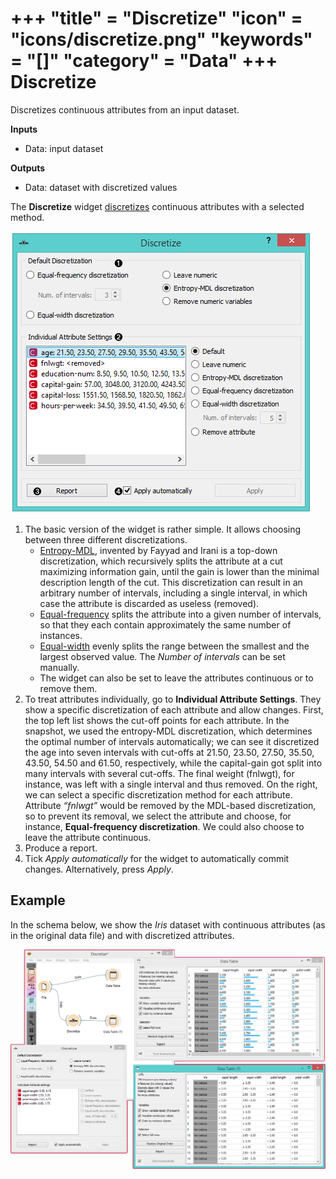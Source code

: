 +++
"title" = "Discretize"
"icon" = "icons/discretize.png"
"keywords" = "[]"
"category" = "Data"
+++
Discretize
==========

Discretizes continuous attributes from an input dataset.

**Inputs**

- Data: input dataset

**Outputs**

- Data: dataset with discretized values

The **Discretize** widget [discretizes](https://en.wikipedia.org/wiki/Discretization) continuous attributes with a selected method.

![](/images/data/Discretize-All-stamped.png)

1. The basic version of the widget is rather simple. It allows choosing between three different discretizations.
   - [Entropy-MDL](http://ijcai.org/Past%20Proceedings/IJCAI-93-VOL2/PDF/022.pdf), invented by Fayyad and Irani is a top-down discretization, which recursively splits the attribute at a cut maximizing information gain, until the gain is lower than the minimal description length of the cut. This discretization can result in an arbitrary number of intervals, including a single interval, in which case the attribute is discarded as useless (removed).
   - [Equal-frequency](http://www.saedsayad.com/unsupervised_binning.htm) splits the attribute into a given number of intervals, so that they each contain approximately the same number of instances.
   - [Equal-width](https://en.wikipedia.org/wiki/Data_binning) evenly splits the range between the smallest and the largest observed value. The *Number of intervals* can be set manually.
   - The widget can also be set to leave the attributes continuous or to remove them.
2. To treat attributes individually, go to **Individual Attribute Settings**. They show a specific discretization of each attribute and allow changes. First, the top left list shows the cut-off points for each attribute. In the snapshot, we used the entropy-MDL discretization, which determines the optimal number of intervals automatically; we can see it discretized the age into seven intervals with cut-offs at 21.50, 23.50, 27.50, 35.50, 43.50, 54.50 and 61.50, respectively, while the capital-gain got split into many intervals with several cut-offs. The final weight (fnlwgt), for instance, was left with a single interval and thus removed.
On the right, we can select a specific discretization method for each attribute. Attribute *“fnlwgt”* would be removed by the MDL-based discretization, so to prevent its removal, we select the attribute and choose, for instance, **Equal-frequency discretization**. We could also choose to leave the attribute continuous.
3. Produce a report.
4. Tick *Apply automatically* for the widget to automatically commit changes. Alternatively, press *Apply*.

Example
-------

In the schema below, we show the *Iris* dataset with continuous attributes
(as in the original data file) and with discretized attributes.

![](/images/data/Discretize-Example.png)
